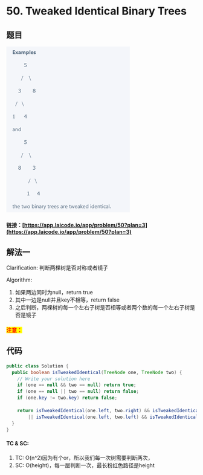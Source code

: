 # 50. Tweaked Identical Binary Trees

## 题目

![](<../../.gitbook/assets/image (49).png>)

#### 链接：[https://app.laicode.io/app/problem/50?plan=3](https://app.laicode.io/app/problem/50?plan=3)

## 解法一

Clarification: 判断两棵树是否对称或者镜子

Algorithm:&#x20;

1. 如果两边同时为null，return true
2. 其中一边是null并且key不相等，return false
3. 之后判断，两棵树的每一个左右子树是否相等或者两个数的每一个左右子树是否是镜子

#### <mark style="color:red;">注意：</mark>

## 代码

```java
public class Solution {
  public boolean isTweakedIdentical(TreeNode one, TreeNode two) {
    // Write your solution here
    if (one == null && two == null) return true;
    if (one == null || two == null) return false;
    if (one.key != two.key) return false;

    return isTweakedIdentical(one.left, two.right) && isTweakedIdentical(one.right, two.left)
        || isTweakedIdentical(one.left, two.left) && isTweakedIdentical(one.right, two.right);
  }
}
```

#### TC & SC:&#x20;

1. TC: O(n^2)因为有个or，所以我们每一次树需要判断两次，
2. SC: O(height)，每一层判断一次，最长粉红色路径是height
